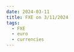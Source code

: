```yaml
---
date: 2024-03-11
title: FXE on 3/11/2024
tags: 
  - FXE
  - euro
  - currencies
---
```

<div class="post">
<snapshot-grid 
    :reports="['2024/03/08/CTA/FXE', '2024/03/11/CTA/FXE', '2024/03/11/MTP/FXE']"
    chart="2024/03/11/Chart/FXE"
/>
<p>

</p>
<p>

</p>
</div>